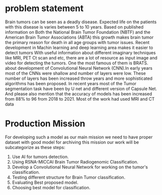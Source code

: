 # problem statement
Brain tumors can be seen as a deadly disease. Expected life on the patients with this disease is varies between 5 to 10 years. Based on published information on Both the National Brain Tumor Foundation (NBTF) and the American Brain Tumor Associations (ABTA) this growth makes brain tumor the primary reason for death in all age groups with tumor issues.
Recent development in Machin learning and deep learning area makes it easier to detect tumors With useful information about different imaginary techniques like MRI, PET Ct scan and etc, there are a lot of resource as input image and video for detecting the tumors. One the most famous of them is BRATS.
about development of Convolutional Neural Network (CNN).In early years most of the CNNs were shallow and number of layers were low. These number of layers has been increased throw years and more sophisticated algorithms has been proposed. In recent years most of the Tumor segmentation task have been by U net and different version of Capsule Net. And please also mention that the accuracy of models has been increased from 88% to 96 from 2018 to 2021. Most of the work had used MRI and CT data 
# Production Mission
For developing such a model as our main mission we need to have proper dataset with good model for archiving this mission our work will be subcategorize as these steps:  
1.	Use AI for tumors detection.
2.	Using RSNA-MICCAI Brain Tumor Radiogenomic Classification.
3.	Develop a Convolutional Neural Network for working on the tumor's classification.
4.	Testing different structure for Brain Tumor classification.
5.	Evaluating Best proposed model.
6.	Choosing best model for classification.





